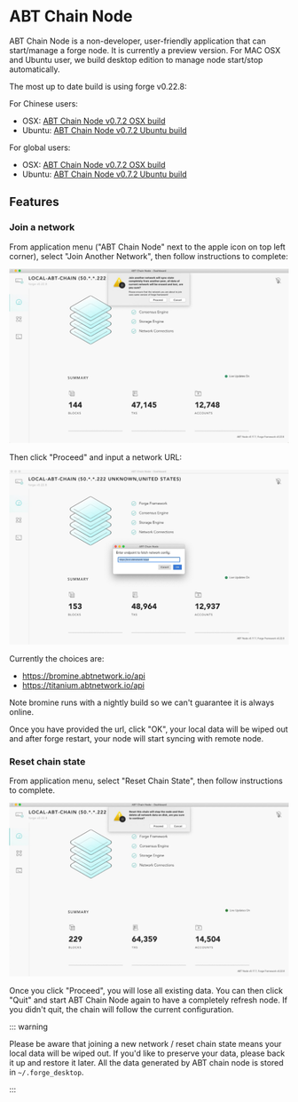 # ABT Chain Node

ABT Chain Node is a non-developer, user-friendly application that can start/manage a forge node. It is currently a preview version. For MAC OSX and Ubuntu user, we build desktop edition to manage node start/stop automatically.

The most up to date build is using forge v0.22.8:

For Chinese users:

* OSX: [ABT Chain Node v0.7.2 OSX build](http://arcblock.oss-cn-beijing.aliyuncs.com/forge/0.7.2/ABTChainNode-0.7.2.dmg)
* Ubuntu: [ABT Chain Node v0.7.2 Ubuntu build](https://arcblock.oss-cn-beijing.aliyuncs.com/forge/0.7.2/ABTChainNode_0.7.2_amd64.deb)

For global users:

* OSX: [ABT Chain Node v0.7.2 OSX build](http://releases.arcblock.io/ABTChainNode-0.7.2.dmg)
* Ubuntu: [ABT Chain Node v0.7.2 Ubuntu build](https://releases.arcblock.io/ABTChainNode_0.7.2_amd64.deb)


## Features

### Join a network

From application menu ("ABT Chain Node" next to the apple icon on top left corner), select "Join Another Network", then follow instructions to complete:

![Join another network](../assets/images/join_network.jpg)

Then click "Proceed" and input a network URL:

![Input network url](../assets/images/input_network_url.jpg)

Currently the choices are:

* https://bromine.abtnetwork.io/api
* https://titanium.abtnetwork.io/api

Note bromine runs with a nightly build so we can't guarantee it is always online.

Once you have provided the url, click "OK", your local data will be wiped out and after forge restart, your node will start syncing with remote node.

### Reset chain state

From application menu, select "Reset Chain State", then follow instructions to complete.

![Reset chain state](../assets/images/reset_chain_state.jpg)

Once you click "Proceed", you will lose all existing data. You can then click "Quit" and start ABT Chain Node again to have a completely refresh node. If you didn't quit, the chain will follow the current configuration.

::: warning

Please be aware that joining a new network / reset chain state means your local data will be wiped out. If you'd like to preserve your data, please back it up and restore it later. All the data generated by ABT chain node is stored in `~/.forge_desktop`.

:::
